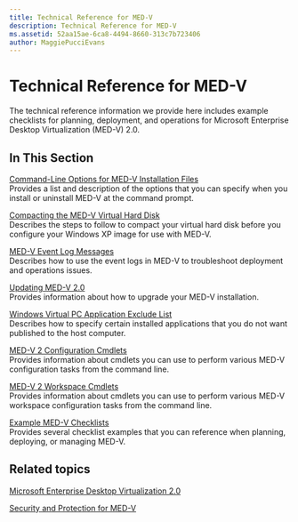 ```yaml
---
title: Technical Reference for MED-V
description: Technical Reference for MED-V
ms.assetid: 52aa15ae-6ca8-4494-8660-313c7b723406
author: MaggiePucciEvans
---
```


# Technical Reference for MED-V


The technical reference information we provide here includes example checklists for planning, deployment, and operations for Microsoft Enterprise Desktop Virtualization (MED-V) 2.0.

## In This Section


<a href="" id="command-line-options-for-med-v-installation-files"></a>[Command-Line Options for MED-V Installation Files](command-line-options-for-med-v-installation-files.md)  
Provides a list and description of the options that you can specify when you install or uninstall MED-V at the command prompt.

<a href="" id="compacting-the-med-v-virtual-hard-disk"></a>[Compacting the MED-V Virtual Hard Disk](compacting-the-med-v-virtual-hard-disk.md)  
Describes the steps to follow to compact your virtual hard disk before you configure your Windows XP image for use with MED-V.

<a href="" id="med-v-event-log-messages"></a>[MED-V Event Log Messages](med-v-event-log-messages.md)  
Describes how to use the event logs in MED-V to troubleshoot deployment and operations issues.

<a href="" id="updating-med-v-2-0"></a>[Updating MED-V 2.0](updating-med-v-20.md)  
Provides information about how to upgrade your MED-V installation.

<a href="" id="windows-virtual-pc-application-exclude-list"></a>[Windows Virtual PC Application Exclude List](windows-virtual-pc-application-exclude-list.md)  
Describes how to specify certain installed applications that you do not want published to the host computer.

<a href="" id="med-v-2-configuration-cmdlets"></a>[MED-V 2 Configuration Cmdlets](http://go.microsoft.com/fwlink/?LinkId=213301)  
Provides information about cmdlets you can use to perform various MED-V configuration tasks from the command line.

<a href="" id="med-v-2-workspace-cmdlets"></a>[MED-V 2 Workspace Cmdlets](http://go.microsoft.com/fwlink/?LinkId=213302)  
Provides information about cmdlets you can use to perform various MED-V workspace configuration tasks from the command line.

<a href="" id="example-med-v-checklists"></a>[Example MED-V Checklists](example-med-v-checklists.md)  
Provides several checklist examples that you can reference when planning, deploying, or managing MED-V.

## Related topics


[Microsoft Enterprise Desktop Virtualization 2.0](microsoft-enterprise-desktop-virtualization-20.md)

[Security and Protection for MED-V](security-and-protection-for-med-v.md)

 

 





